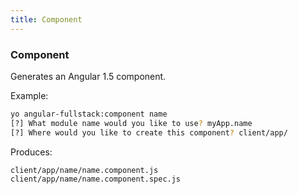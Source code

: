 ```yaml
---
title: Component
---
```


### Component
Generates an Angular 1.5 component.

Example:
```bash
yo angular-fullstack:component name
[?] What module name would you like to use? myApp.name
[?] Where would you like to create this component? client/app/
```

Produces:

    client/app/name/name.component.js
    client/app/name/name.component.spec.js
